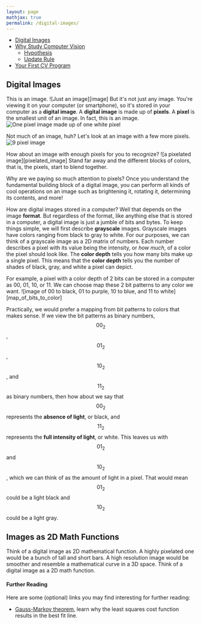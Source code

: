 ```yaml
---
layout: page
mathjax: true
permalink: /digital-images/
---
```


- [Digital Images](#digital-image)
- [Why Study Computer Vision](#study)
  - [Hypothesis](#hypothesis)
  - [Update Rule](#update-rule)
- [Your First CV Program](#first)

[//]: # (Image References)

[one_pixel_image]: ./assets/one_pixel_image.jpg "A one pixel image"
[nine_pixel_image]: ./assets/nine_pixel_image.jpg "A nine pixel image"

<a name='digital-image'></a>

## Digital Images

This is an image. ![Just an image][image] But it's not just any image. You're viewing it on your computer (or smartphone), so it's stored in your computer as a **digital image**. A **digital image** is made up of **pixels**. A **pixel** is the smallest unit of an image. In fact, this is an image. ![One pixel image made up of one white pixel][one_pixel_image]

Not much of an image, huh? Let's look at an image with a few more pixels. ![9 pixel image][nine_pixel_image]

How about an image with enough pixels for you to recognize? ![a pixelated image][pixelated_image] Stand far away and the different blocks of colors, that is, the pixels, start to blend together.

Why are we paying so much attention to pixels? Once you understand the fundamental building block of a digital image, you can perform all kinds of cool operations on an image such as brightening it, rotating it, determining its contents, and more!

How are digital images stored in a computer? Well that depends on the image **format**. But regardless of the format, like anything else that is stored in a computer, a digital image is just a jumble of bits and bytes. To keep things simple, we will first describe **grayscale** images. Grayscale images have colors ranging from black to gray to white. For our purposes, we can think of a grayscale image as a 2D matrix of numbers. Each number describes a pixel with its value being the intensity, or _how much_, of a color the pixel should look like. The **color depth** tells you how many bits make up a single pixel. This means that the **color depth** tells you the number of shades of black, gray, and white a pixel can depict.

For example, a pixel with a color depth of 2 bits can be stored in a computer as 00, 01, 10, or 11. We can choose map these 2 bit patterns to any color we want. ![image of 00 to black, 01 to purple, 10 to blue, and 11 to white][map_of_bits_to_color]

Practically, we would prefer a mapping from bit patterns to colors that makes sense. If we view the bit patterns as binary numbers, $$00_2$$, $$01_2$$, $$10_2$$, and $$11_2$$ as binary numbers, then how about we say that $$00_2$$ represents the **absence of light**, or black, and $$11_2$$ represents the **full intensity of light**, or white. This leaves us with $$01_2$$ and $$10_2$$, which we can think of as the amount of light in a pixel. That would mean $$01_2$$ could be a light black and $$10_2$$ could be a light gray.


## Images as 2D Math Functions

Think of a digital image as 2D mathematical function. A highly pixelated one would be a bunch of tall and short bars. A high resolution image would be smoother and resemble a mathematical curve in a 3D space. Think of a digital image as a 2D math function.

#### Further Reading

Here are some (optional) links you may find interesting for further reading:

- [Gauss-Markov theorem](https://en.wikipedia.org/wiki/Gauss%E2%80%93Markov_theorem), learn why the least squares cost function results in the best fit line.